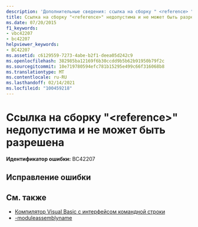 ```yaml
---
description: 'Дополнительные сведения: ссылка на сборку " <reference> " недопустима и не может быть разрешена'
title: Ссылка на сборку "<reference>" недопустима и не может быть разрешена
ms.date: 07/20/2015
f1_keywords:
- vbc42207
- bc42207
helpviewer_keywords:
- BC42207
ms.assetid: c6129559-7273-4abe-b2f1-deea05d242c9
ms.openlocfilehash: 382985ba12169f6b30ccdd9b5b62b91950b79f2c
ms.sourcegitcommit: 10e719780594efc781b15295e499c66f316068b8
ms.translationtype: MT
ms.contentlocale: ru-RU
ms.lasthandoff: 02/14/2021
ms.locfileid: "100459218"
---
```

# <a name="assembly-reference-reference-is-invalid-and-cannot-be-resolved"></a>Ссылка на сборку "\<reference>" недопустима и не может быть разрешена

**Идентификатор ошибки:** BC42207

## <a name="to-correct-this-error"></a>Исправление ошибки

## <a name="see-also"></a>См. также

- [Компилятор Visual Basic с интерфейсом командной строки](../reference/command-line-compiler/index.md)
- [-moduleassemblyname](../reference/command-line-compiler/moduleassemblyname.md)
